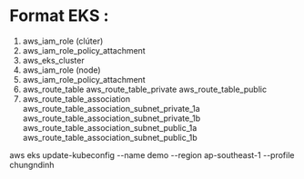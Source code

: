 # Format EKS :
1. aws_iam_role (clúter)
2. aws_iam_role_policy_attachment
3. aws_eks_cluster
4. aws_iam_role (node)
5. aws_iam_role_policy_attachment
6. aws_route_table
aws_route_table_private
aws_route_table_public
7. aws_route_table_association
aws_route_table_association_subnet_private_1a
aws_route_table_association_subnet_private_1b
aws_route_table_association_subnet_public_1a
aws_route_table_association_subnet_public_1b

aws eks update-kubeconfig --name demo --region ap-southeast-1 --profile chungndinh
